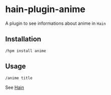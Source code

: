 # hain-plugin-anime
A plugin to see informations about anime in `Hain`

## Installation

```
/hpm install anime
```

## Usage

```
/anime title
```

See [Hain](https://github.com/appetizermonster/hain)